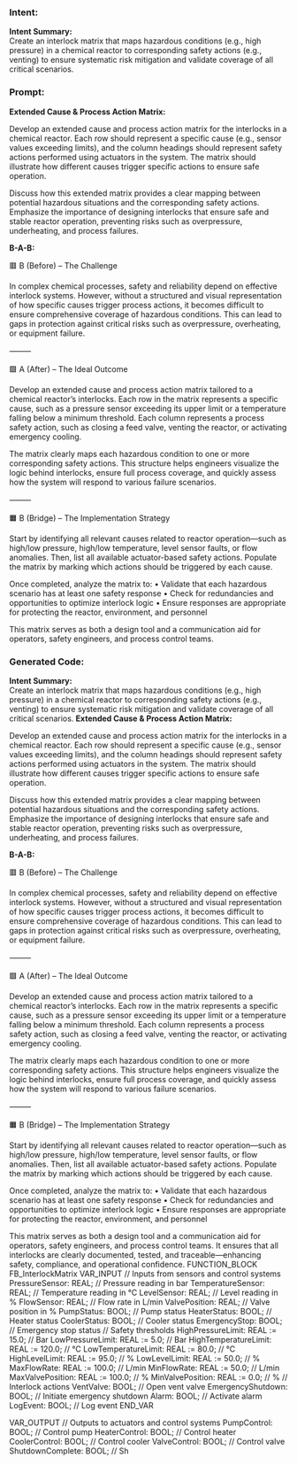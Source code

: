 ### Intent:
**Intent Summary:**  
Create an interlock matrix that maps hazardous conditions (e.g., high pressure) in a chemical reactor to corresponding safety actions (e.g., venting) to ensure systematic risk mitigation and validate coverage of all critical scenarios.

### Prompt:
**Extended Cause & Process Action Matrix:**

Develop an extended cause and process action matrix for the interlocks in a chemical reactor. Each row should represent a specific cause (e.g., sensor values exceeding limits), and the column headings should represent safety actions performed using actuators in the system. The matrix should illustrate how different causes trigger specific actions to ensure safe operation.

Discuss how this extended matrix provides a clear mapping between potential hazardous situations and the corresponding safety actions. Emphasize the importance of designing interlocks that ensure safe and stable reactor operation, preventing risks such as overpressure, underheating, and process failures.

**B-A-B:**


🟥 B (Before) – The Challenge

In complex chemical processes, safety and reliability depend on effective interlock systems. However, without a structured and visual representation of how specific causes trigger process actions, it becomes difficult to ensure comprehensive coverage of hazardous conditions. This can lead to gaps in protection against critical risks such as overpressure, overheating, or equipment failure.

⸻

🟩 A (After) – The Ideal Outcome

Develop an extended cause and process action matrix tailored to a chemical reactor’s interlocks. Each row in the matrix represents a specific cause, such as a pressure sensor exceeding its upper limit or a temperature falling below a minimum threshold. Each column represents a process safety action, such as closing a feed valve, venting the reactor, or activating emergency cooling.

The matrix clearly maps each hazardous condition to one or more corresponding safety actions. This structure helps engineers visualize the logic behind interlocks, ensure full process coverage, and quickly assess how the system will respond to various failure scenarios.

⸻

🟧 B (Bridge) – The Implementation Strategy

Start by identifying all relevant causes related to reactor operation—such as high/low pressure, high/low temperature, level sensor faults, or flow anomalies. Then, list all available actuator-based safety actions. Populate the matrix by marking which actions should be triggered by each cause.

Once completed, analyze the matrix to:
	•	Validate that each hazardous scenario has at least one safety response
	•	Check for redundancies and opportunities to optimize interlock logic
	•	Ensure responses are appropriate for protecting the reactor, environment, and personnel

This matrix serves as both a design tool and a communication aid for operators, safety engineers, and process control teams.

### Generated Code:
**Intent Summary:**  
Create an interlock matrix that maps hazardous conditions (e.g., high pressure) in a chemical reactor to corresponding safety actions (e.g., venting) to ensure systematic risk mitigation and validate coverage of all critical scenarios.
**Extended Cause & Process Action Matrix:**

Develop an extended cause and process action matrix for the interlocks in a chemical reactor. Each row should represent a specific cause (e.g., sensor values exceeding limits), and the column headings should represent safety actions performed using actuators in the system. The matrix should illustrate how different causes trigger specific actions to ensure safe operation.

Discuss how this extended matrix provides a clear mapping between potential hazardous situations and the corresponding safety actions. Emphasize the importance of designing interlocks that ensure safe and stable reactor operation, preventing risks such as overpressure, underheating, and process failures.

**B-A-B:**


🟥 B (Before) – The Challenge

In complex chemical processes, safety and reliability depend on effective interlock systems. However, without a structured and visual representation of how specific causes trigger process actions, it becomes difficult to ensure comprehensive coverage of hazardous conditions. This can lead to gaps in protection against critical risks such as overpressure, overheating, or equipment failure.

⸻

🟩 A (After) – The Ideal Outcome

Develop an extended cause and process action matrix tailored to a chemical reactor’s interlocks. Each row in the matrix represents a specific cause, such as a pressure sensor exceeding its upper limit or a temperature falling below a minimum threshold. Each column represents a process safety action, such as closing a feed valve, venting the reactor, or activating emergency cooling.

The matrix clearly maps each hazardous condition to one or more corresponding safety actions. This structure helps engineers visualize the logic behind interlocks, ensure full process coverage, and quickly assess how the system will respond to various failure scenarios.

⸻

🟧 B (Bridge) – The Implementation Strategy

Start by identifying all relevant causes related to reactor operation—such as high/low pressure, high/low temperature, level sensor faults, or flow anomalies. Then, list all available actuator-based safety actions. Populate the matrix by marking which actions should be triggered by each cause.

Once completed, analyze the matrix to:
	•	Validate that each hazardous scenario has at least one safety response
	•	Check for redundancies and opportunities to optimize interlock logic
	•	Ensure responses are appropriate for protecting the reactor, environment, and personnel

This matrix serves as both a design tool and a communication aid for operators, safety engineers, and process control teams. It ensures that all interlocks are clearly documented, tested, and traceable—enhancing safety, compliance, and operational confidence.
FUNCTION_BLOCK FB_InterlockMatrix
VAR_INPUT
    // Inputs from sensors and control systems
    PressureSensor: REAL; // Pressure reading in bar
    TemperatureSensor: REAL; // Temperature reading in °C
    LevelSensor: REAL; // Level reading in %
    FlowSensor: REAL; // Flow rate in L/min
    ValvePosition: REAL; // Valve position in %
    PumpStatus: BOOL; // Pump status
    HeaterStatus: BOOL; // Heater status
    CoolerStatus: BOOL; // Cooler status
    EmergencyStop: BOOL; // Emergency stop status
    // Safety thresholds
    HighPressureLimit: REAL := 15.0; // Bar
    LowPressureLimit: REAL := 5.0; // Bar
    HighTemperatureLimit: REAL := 120.0; // °C
    LowTemperatureLimit: REAL := 80.0; // °C
    HighLevelLimit: REAL := 95.0; // %
    LowLevelLimit: REAL := 50.0; // %
    MaxFlowRate: REAL := 100.0; // L/min
    MinFlowRate: REAL := 50.0; // L/min
    MaxValvePosition: REAL := 100.0; // %
    MinValvePosition: REAL := 0.0; // %
    // Interlock actions
    VentValve: BOOL; // Open vent valve
    EmergencyShutdown: BOOL; // Initiate emergency shutdown
    Alarm: BOOL; // Activate alarm
    LogEvent: BOOL; // Log event
END_VAR

VAR_OUTPUT
    // Outputs to actuators and control systems
    PumpControl: BOOL; // Control pump
    HeaterControl: BOOL; // Control heater
    CoolerControl: BOOL; // Control cooler
    ValveControl: BOOL; // Control valve
    ShutdownComplete: BOOL; // Sh
